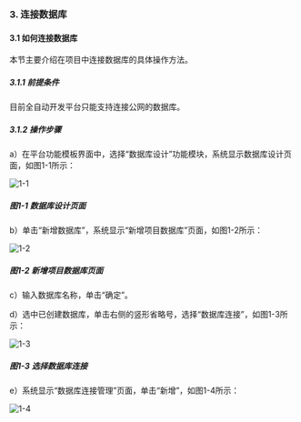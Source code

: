 ### 3. 连接数据库

#### 3.1 如何连接数据库

本节主要介绍在项目中连接数据库的具体操作方法。

##### 3.1.1 前提条件

目前全自动开发平台只能支持连接公网的数据库。

##### 3.1.2 操作步骤

a）在平台功能模板界面中，选择“数据库设计”功能模块，系统显示数据库设计页面，如图1-1所示：

![1-1](https://www.feisuanyz.com/fsimage/ks-image/ks_6-1_img.png)

##### 图1-1 数据库设计页面

b）单击“新增数据库”，系统显示“新增项目数据库”页面，如图1-2所示：

![1-2](https://www.feisuanyz.com/fsimage/ks-image/ks_6-2_img.png)

##### 图1-2 新增项目数据库页面

c）输入数据库名称，单击“确定”。

d）选中已创建数据库，单击右侧的竖形省略号，选择“数据库连接”，如图1-3所示：

![1-3](https://www.feisuanyz.com/fsimage/ks-image/ks_6-3_img.png)

##### 图1-3 选择数据库连接

e）系统显示“数据库连接管理”页面，单击“新增”，如图1-4所示：

![1-4](https://www.feisuanyz.com/fsimage/ks-image/ks_6-4_img.png)
